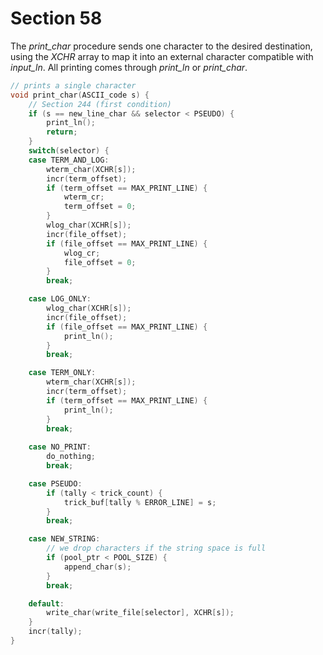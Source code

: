 # Section 58

The *print_char* procedure sends one character to the desired destination, using the *XCHR* array to map it into an external character compatible with *input_ln*.
All printing comes through *print_ln* or *print_char*.

```c io/basic_printing.c
// prints a single character
void print_char(ASCII_code s) {
    // Section 244 (first condition)
    if (s == new_line_char && selector < PSEUDO) {
        print_ln();
        return;
    }
    switch(selector) {
    case TERM_AND_LOG:
        wterm_char(XCHR[s]);
        incr(term_offset);
        if (term_offset == MAX_PRINT_LINE) {
            wterm_cr;
            term_offset = 0;
        }
        wlog_char(XCHR[s]);
        incr(file_offset);
        if (file_offset == MAX_PRINT_LINE) {
            wlog_cr;
            file_offset = 0;
        }
        break;

    case LOG_ONLY:
        wlog_char(XCHR[s]);
        incr(file_offset);
        if (file_offset == MAX_PRINT_LINE) {
            print_ln();
        }
        break;

    case TERM_ONLY:
        wterm_char(XCHR[s]);
        incr(term_offset);
        if (term_offset == MAX_PRINT_LINE) {
            print_ln();
        }
        break;
        
    case NO_PRINT:
        do_nothing;
        break;

    case PSEUDO:
        if (tally < trick_count) {
            trick_buf[tally % ERROR_LINE] = s;
        }
        break;

    case NEW_STRING:
        // we drop characters if the string space is full
        if (pool_ptr < POOL_SIZE) {
            append_char(s);
        }
        break;

    default:
        write_char(write_file[selector], XCHR[s]);
    }
    incr(tally);
}
```
